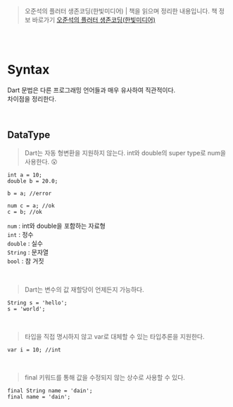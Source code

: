 > 오준석의 플러터 생존코딩(한빛미디어) | 책을 읽으며 정리한 내용입니다. 책 정보 바로가기 [오준석의 플러터 생존코딩(한빛미디어)](https://www.hanbit.co.kr/store/books/look.php?p_code=B9770627589)

<br/>
<br/>

# Syntax

Dart 문법은 다른 프로그래밍 언어들과 매우 유사하여 직관적이다.  
차이점을 정리한다.

<br/>

## DataType

> Dart는 자동 형변환을 지원하지 않는다.
> int와 double의 super type로 num을 사용한다. 😮

```
int a = 10;
double b = 20.0;

b = a; //error

num c = a; //ok
c = b; //ok
```

`num` : int와 double을 포함하는 자료형  
`int` : 정수  
`double` : 실수  
`String` : 문자열  
`bool` : 참 거짓

<br/>

> Dart는 변수의 값 재할당이 언제든지 가능하다.

```
String s = 'hello';
s = 'world';
```

<br/>

> 타입을 직접 명시하지 않고 var로 대체할 수 있는 타입추론을 지원한다.

```
var i = 10; //int
```

<br/>

> final 키워드를 통해 값을 수정되지 않는 상수로 사용할 수 있다.

```
final String name = 'dain';
final name = 'dain';
```

<br/>
